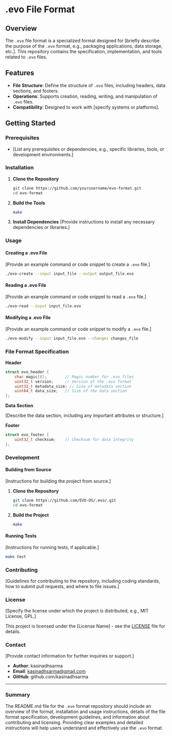 # .evo File Format

## Overview

The `.evo` file format is a specialized format designed for [briefly describe the purpose of the `.evo` format, e.g., packaging applications, data storage, etc.]. This repository contains the specification, implementation, and tools related to `.evo` files.

## Features

- **File Structure**: Define the structure of `.evo` files, including headers, data sections, and footers.
- **Operations**: Supports creation, reading, writing, and manipulation of `.evo` files.
- **Compatibility**: Designed to work with [specify systems or platforms].

## Getting Started

### Prerequisites

- [List any prerequisites or dependencies, e.g., specific libraries, tools, or development environments.]

### Installation

1. **Clone the Repository**
    ```bash
    git clone https://github.com/yourusername/evo-format.git
    cd evo-format
    ```

2. **Build the Tools**
    ```bash
    make
    ```

3. **Install Dependencies**
    [Provide instructions to install any necessary dependencies or libraries.]

### Usage

#### Creating a .evo File

[Provide an example command or code snippet to create a `.evo` file.]

```bash
./evo-create --input input_file --output output_file.evo
```

#### Reading a .evo File

[Provide an example command or code snippet to read a `.evo` file.]

```bash
./evo-read --input input_file.evo
```

#### Modifying a .evo File

[Provide an example command or code snippet to modify a `.evo` file.]

```bash
./evo-modify --input input_file.evo --changes changes_file
```

### File Format Specification

**Header**

```c
struct evo_header {
    char magic[8];        // Magic number for .evo files
    uint32_t version;     // Version of the .evo format
    uint32_t metadata_size; // Size of metadata section
    uint64_t data_size;   // Size of the data section
};
```

**Data Section**

[Describe the data section, including any important attributes or structure.]

**Footer**

```c
struct evo_footer {
    uint32_t checksum;    // Checksum for data integrity
};
```

### Development

#### Building from Source

[Instructions for building the project from source.]

1. **Clone the Repository**
    ```bash
    git clone https://github.com/EVO-OS/.evo/.git
    cd evo-format
    ```

2. **Build the Project**
    ```bash
    make
    ```

#### Running Tests

[Instructions for running tests, if applicable.]

```bash
make test
```

### Contributing

[Guidelines for contributing to the repository, including coding standards, how to submit pull requests, and where to file issues.]

### License

[Specify the license under which the project is distributed, e.g., MIT License, GPL.]

This project is licensed under the [License Name] - see the [LICENSE](LICENSE) file for details.

### Contact

[Provide contact information for further inquiries or support.]

- **Author**: kasinadhsarma
- **Email**: kasinadhsarma@gmail.com
- **GitHub**: github.com/kasinadhsarma

---

### Summary

The README.md file for the `.evo` format repository should include an overview of the format, installation and usage instructions, details of the file format specification, development guidelines, and information about contributing and licensing. Providing clear examples and detailed instructions will help users understand and effectively use the `.evo` format.
